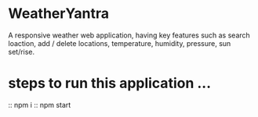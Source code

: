 # WeatherYantra
A responsive weather web application, having key features such as search loaction, add / delete locations, temperature, humidity, pressure, sun set/rise.
# steps to run this application ...
:: npm i
:: npm start
